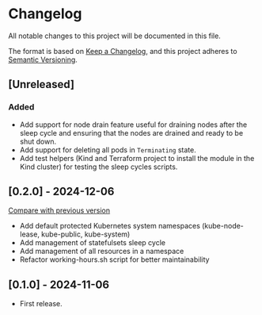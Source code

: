 # Changelog

All notable changes to this project will be documented in this file.

The format is based on [Keep a Changelog](https://keepachangelog.com/en/1.1.0/),
and this project adheres
to [Semantic Versioning](https://semver.org/spec/v2.0.0.html).

## [Unreleased]

### Added

- Add support for node drain feature useful for draining nodes after the sleep cycle and ensuring that the nodes are drained and ready to be shut down.
- Add support for deleting all pods in `Terminating` state.
- Add test helpers (Kind and Terraform project to install the module in the Kind cluster) for testing the sleep cycles scripts.

## [0.2.0] - 2024-12-06

[Compare with previous version](https://github.com/sparkfabrik/terraform-kubernetes-application-sleep-cycles/compare/0.1.0...0.2.0)

- Add default protected Kubernetes system namespaces (kube-node-lease, kube-public, kube-system)
- Add management of statefulsets sleep cycle
- Add management of all resources in a namespace
- Refactor working-hours.sh script for better maintainability

## [0.1.0] - 2024-11-06

- First release.
